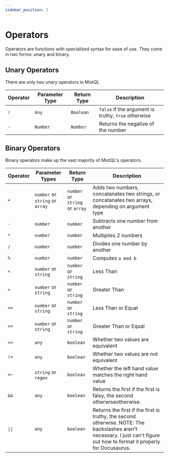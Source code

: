 ```yaml
---
sidebar_position: 3
---
```


# Operators

Operators are functions with specialized syntax for ease of use. They come in two forms: unary and binary.

## Unary Operators

There are only two unary operators in MistQL


| Operator | Parameter Type | Return Type | Description |
|---|---|---|---|
| `!` | `Any` | `Boolean` | `false` if the argument is truthy, `true` otherwise |
| `-` | `Number` | `Number` | Returns the negative of the number |

## Binary Operators

Binary operators make up the vast majority of MistQL's operators.

| Operator | Parameter Types | Return Type | Description |
|---|---|---|---|
|`+`| `number` or `string` or `array` | `number` or `string` or `array` | Adds two numbers, concatanates two strings, or concatanates two arrays, depending on argument type |
|`-`| `number` | `number` | Subtracts one number from another |
|`*`| `number` | `number` | Multiplies 2 numbers |
|`/`| `number` | `number` | Divides one number by another |
|`%`| `number` | `number` | Computes `a mod b`|
|`<`| `number` or `string` | `number` or `string` | Less Than |
|`>`| `number` or `string` | `number` or `string` | Greater Than |
|`<=`| `number` or `string` | `number` or `string` | Less Than or Equal |
|`>=`| `number` or `string` | `number` or `string` | Greater Than or Equal |
|`==`| `any` | `boolean` | Whether two values are equivalent |
|`!=`| `any` | `boolean` | Whether two values are not equivalent |
|`=~`| `string` or `regex` | `boolean` | Whether the left hand value matches the right hand value |
|`&&`| `any` | `boolean` | Returns the first if the first is falsy, the second otherwiseotherwise. |
|`\|\|`| `any` | `boolean` | Returns the first if the first is truthy, the second otherwise. NOTE: The backslashes aren't necessary. I just can't figure out how to format it properly for Docusaurus. |
